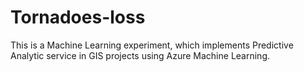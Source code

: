 # Tornadoes-loss
This is a Machine Learning experiment, which implements Predictive Analytic service in GIS projects using Azure Machine Learning.
